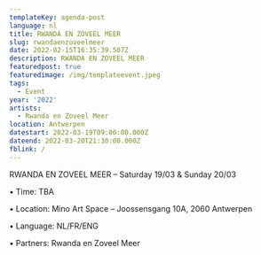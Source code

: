```yaml
---
templateKey: agenda-post
language: nl
title: RWANDA EN ZOVEEL MEER
slug: rwandaenzoveelmeer
date: 2022-02-15T16:35:39.507Z
description: RWANDA EN ZOVEEL MEER
featuredpost: true
featuredimage: /img/templateevent.jpeg
tags:
  - Event
year: '2022'
artists:
  - Rwanda en Zoveel Meer
location: Antwerpen
datestart: 2022-03-19T09:00:00.000Z
dateend: 2022-03-20T21:30:00.000Z
fblink: /
---
```

RWANDA EN ZOVEEL MEER – Saturday 19/03 &  Sunday 20/03

•	Time: TBA

•	Location: Mino Art Space – Joossensgang 10A, 2060 Antwerpen

•	Language: NL/FR/ENG

•	Partners: Rwanda en Zoveel Meer
